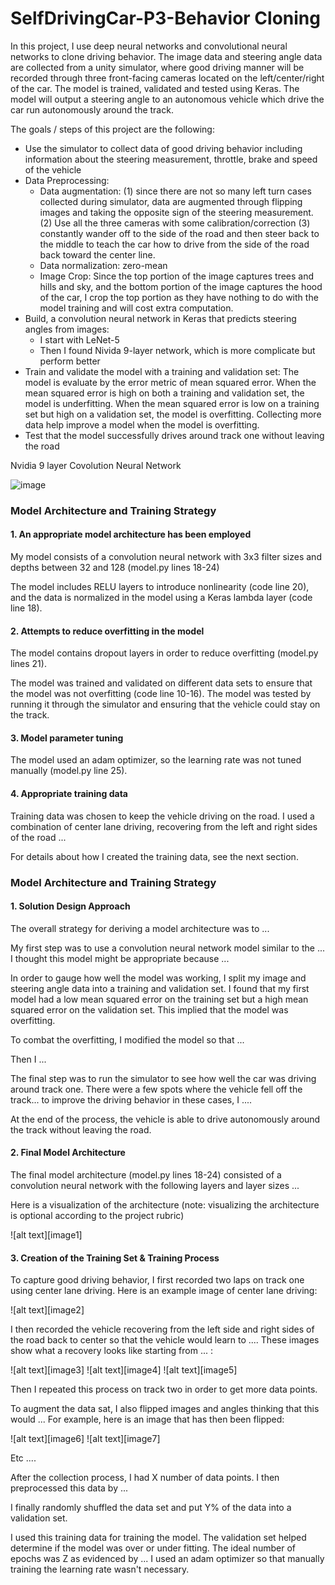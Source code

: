 # SelfDrivingCar-P3-Behavior Cloning

In this project, I use deep neural networks and convolutional neural networks to clone driving behavior. The image data and steering angle data are collected from a unity simulator, where good driving manner will be recorded through three front-facing cameras located on the left/center/right of the car. The model is trained, validated and tested using Keras. The model will output a steering angle to an autonomous vehicle which drive the car run  autonomously around the track. 

The goals / steps of this project are the following:

- Use the simulator to collect data of good driving behavior including information about the steering measurement, throttle, brake and speed of the vehicle
- Data Preprocessing: 
  - Data augmentation: (1) since there are not so many left turn cases collected during simulator, data are augmented through flipping images and taking the opposite sign of the steering measurement. (2) Use all the three cameras with some calibration/correction (3) constantly wander off to the side of the road and then steer back to the middle to teach the car how to drive from the side of the road back toward the center line.
  - Data normalization: zero-mean
  - Image Crop: Since the top portion of the image captures trees and hills and sky, and the bottom portion of the image captures the hood of the car, I crop the top portion as they have nothing to do with the model training and will cost extra computation.
- Build, a convolution neural network in Keras that predicts steering angles from images:
  - I start with LeNet-5
  - Then I found Nivida 9-layer network, which is more complicate but perform better
- Train and validate the model with a training and validation set: The model is evaluate by the error metric of mean squared error. When the mean squared error is high on both a training and validation set, the model is underfitting. When the mean squared error is low on a training set but high on a validation set, the model is overfitting. Collecting more data help improve a model when the model is overfitting.
- Test that the model successfully drives around track one without leaving the road



Nvidia 9 layer Covolution Neural Network



![image](https://devblogs.nvidia.com/parallelforall/wp-content/uploads/2016/08/cnn-architecture-624x890.png)







### Model Architecture and Training Strategy

#### 1. An appropriate model architecture has been employed

My model consists of a convolution neural network with 3x3 filter sizes and depths between 32 and 128 (model.py lines 18-24) 

The model includes RELU layers to introduce nonlinearity (code line 20), and the data is normalized in the model using a Keras lambda layer (code line 18). 

#### 2. Attempts to reduce overfitting in the model

The model contains dropout layers in order to reduce overfitting (model.py lines 21). 

The model was trained and validated on different data sets to ensure that the model was not overfitting (code line 10-16). The model was tested by running it through the simulator and ensuring that the vehicle could stay on the track.

#### 3. Model parameter tuning

The model used an adam optimizer, so the learning rate was not tuned manually (model.py line 25).

#### 4. Appropriate training data

Training data was chosen to keep the vehicle driving on the road. I used a combination of center lane driving, recovering from the left and right sides of the road ... 

For details about how I created the training data, see the next section. 

### Model Architecture and Training Strategy

#### 1. Solution Design Approach

The overall strategy for deriving a model architecture was to ...

My first step was to use a convolution neural network model similar to the ... I thought this model might be appropriate because ...

In order to gauge how well the model was working, I split my image and steering angle data into a training and validation set. I found that my first model had a low mean squared error on the training set but a high mean squared error on the validation set. This implied that the model was overfitting. 

To combat the overfitting, I modified the model so that ...

Then I ... 

The final step was to run the simulator to see how well the car was driving around track one. There were a few spots where the vehicle fell off the track... to improve the driving behavior in these cases, I ....

At the end of the process, the vehicle is able to drive autonomously around the track without leaving the road.

#### 2. Final Model Architecture

The final model architecture (model.py lines 18-24) consisted of a convolution neural network with the following layers and layer sizes ...

Here is a visualization of the architecture (note: visualizing the architecture is optional according to the project rubric)

![alt text][image1]

#### 3. Creation of the Training Set & Training Process

To capture good driving behavior, I first recorded two laps on track one using center lane driving. Here is an example image of center lane driving:

![alt text][image2]

I then recorded the vehicle recovering from the left side and right sides of the road back to center so that the vehicle would learn to .... These images show what a recovery looks like starting from ... :

![alt text][image3]
![alt text][image4]
![alt text][image5]

Then I repeated this process on track two in order to get more data points.

To augment the data sat, I also flipped images and angles thinking that this would ... For example, here is an image that has then been flipped:

![alt text][image6]
![alt text][image7]

Etc ....

After the collection process, I had X number of data points. I then preprocessed this data by ...

I finally randomly shuffled the data set and put Y% of the data into a validation set. 

I used this training data for training the model. The validation set helped determine if the model was over or under fitting. The ideal number of epochs was Z as evidenced by ... I used an adam optimizer so that manually training the learning rate wasn't necessary.